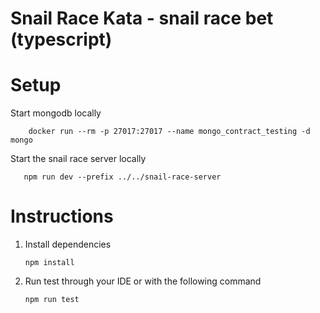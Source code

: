 Snail Race Kata - snail race bet (typescript)
=====

# Setup

Start mongodb locally

```shell
    docker run --rm -p 27017:27017 --name mongo_contract_testing -d mongo
```

Start the snail race server locally

```shell
   npm run dev --prefix ../../snail-race-server
```

# Instructions

1. Install dependencies
   ```shell
   npm install
   ```
2. Run test through your IDE or with the following command
    ```shell
    npm run test
    ``` 